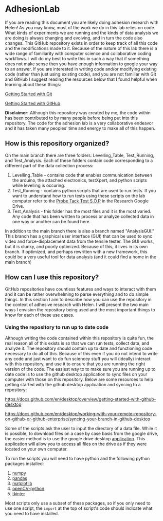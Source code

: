 # AdhesionLab
If you are reading this document you are likely doing adhesion research with Helen! As you may know, most of the work we do in this lab relies on code. What kinds of experiments we are running and the kinds of data analysis we are doing is always changing and evolving, and in turn the code also changes. This GitHub repository exists in order to keep track of all this code and the modifications made to it. Because of the nature of this lab there is a wide range of familiarity with computer science and collaborative coding workflows. I will do my best to write this in such a way that if something does not make sense then you have enough information to google your way to an answer. If you are interested in writing code and/or modifying existing code (rather than just using existing code), and you are not familiar with Git and GitHub I suggest reading the resources below that I found helpful when learning about these things:

[Getting Started with Git](https://git-scm.com/book/en/v2/Getting-Started-About-Version-Control)

[Getting Started with GitHub](https://docs.github.com/en/get-started)

**Disclaimer:** Although this repository was created by me, the code within has been contributed to by many people before being put into this repository. The code for the adhesion lab is a very collaborative endeavor and it has taken many peoples’ time and energy to make all of this happen.

## How is this repository organized?
On the main branch there are three folders: Levelling_Table, Test_Running, and Test_Analysis. Each of these folders contain code corresponding to a different part of the data collection process: 
1. Levelling_Table - contains code that enables communication between the arduino, the attached electronics, testXpert, and python scripts while levelling is occuring.
2. Test_Running - contains python scripts that are used to run tests. If you want to understand how to run tests using these scripts on the lab computer refer to the [Probe Tack Test S.O.P](https://docs.google.com/document/d/1UmUZKZvCBH7tiiC7ttzYZqN0IUQPj35D1J8YuI-1PR8/edit) in the Research Google Drive.
3. Test_Analysis - this folder has the most files and it is the most varied. Any code that has been written to process or analyze collected data in one way or another can be found here.

In addition to the main branch there is also a branch named "AnalysisGUI." This branch has a graphical user interface (GUI) that can be used to sync video and force-displacement data from the tensile tester. The GUI works, but it is clunky, and poorly optimized. Because of this, it lives in its own branch. If optimized, and perhaps rewritten with a new framework, this could be a very useful tool for data analysis (and it could find a home in the main branch)

## How can I use this repository?
GitHub repositories have countless features and ways to interact with them and it can be rather overwhelming to parse everything and to do simple things. In this section I aim to describe how you can use the repository in the context of adhesive research with Helen. I will present the two main ways I envision the repository being used and the most important things to know for each of these use cases. 
### Using the repository to run up to date code
Although writing the code contained within this repository is quite fun, the real reason all of this exists is so that we can run tests, collect data, and analyze it. The repository should contain up to date and functioning code necessary to do all of this. Because of this even if you do not intend to write any code and just want to do fun sciencey stuff you will (ideally) interact with this repository, and use it to ensure that you are running the right version of the code. The easiest way to to make sure you are running up to date code is to use the github desktop application to sync files on your computer with those on this repository. Below are some resources to help getting started with the github desktop application and syncing to a repository:

https://docs.github.com/en/desktop/overview/getting-started-with-github-desktop

https://docs.github.com/en/desktop/working-with-your-remote-repository-on-github-or-github-enterprise/syncing-your-branch-in-github-desktop

Some of the scripts ask the user to input the directory of a data file. While it is possible, to download files on a case by case basis from the google drive, the easier method is to use the google drive desktop [application](https://www.google.com/drive/download/). This application will allow you to access all files on the drive as if they were located on your own computer.  

To run the scripts you will  need to have python and the following python packages installed:
1. [numpy](https://numpy.org/)
2. [pandas](https://pandas.pydata.org/)
3. [matplotlib](https://matplotlib.org/)
4. [openCV-python](https://pypi.org/project/opencv-python/)
5. [tkinter](https://docs.python.org/3/library/tkinter.html)

Most scripts only use a subset of these packages, so if you only need to use one script, the `import` at the top of script's code should indicate what you need to have installed. 
